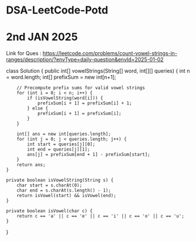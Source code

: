 # DSA-LeetCode-Potd
# 2nd JAN 2025
Link for Ques : https://leetcode.com/problems/count-vowel-strings-in-ranges/description/?envType=daily-question&envId=2025-01-02

class Solution {
    public int[] vowelStrings(String[] word, int[][] queries) {
        int n = word.length;
        int[] prefixSum = new int[n+1];
        
        // Precompute prefix sums for valid vowel strings
        for (int i = 0; i < n; i++) {
            if (isVowelString(word[i])) {
                prefixSum[i + 1] = prefixSum[i] + 1;
            } else {
                prefixSum[i + 1] = prefixSum[i];
            }
        }
        
        int[] ans = new int[queries.length];
        for (int j = 0; j < queries.length; j++) {
            int start = queries[j][0];
            int end = queries[j][1];
            ans[j] = prefixSum[end + 1] - prefixSum[start];
        }
        return ans;
    }
    
    private boolean isVowelString(String s) {
        char start = s.charAt(0);
        char end = s.charAt(s.length() - 1);
        return isVowel(start) && isVowel(end);
    }
    
    private boolean isVowel(char c) {
        return c == 'a' || c == 'e' || c == 'i' || c == 'o' || c == 'u';
    }
}
